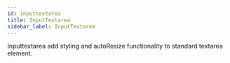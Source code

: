 ```yaml
---
id: inputtextarea
title: InputTextarea
sidebar_label: InputTextarea
---
```


Inputtextarea add styling and autoResize functionality to standard textarea element.